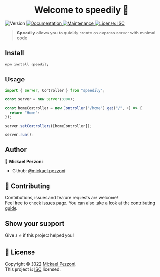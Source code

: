 <h1 align="center">Welcome to speedily 👋</h1>
<p>
  <img alt="Version" src="https://img.shields.io/badge/version-1.0.0-blue.svg?cacheSeconds=2592000" />
  <a href="https://mickael-pezzoni.github.io/speedily/" target="_blank">
    <img alt="Documentation" src="https://img.shields.io/badge/documentation-yes-brightgreen.svg" />
  </a>
  <a href="https://github.com/mickael-pezzoni/turbo/graphs/commit-activity" target="_blank">
    <img alt="Maintenance" src="https://img.shields.io/badge/Maintained%3F-yes-green.svg" />
  </a>
  <a href="https://github.com/mickael-pezzoni/turbo/blob/master/LICENSE" target="_blank">
    <img alt="License: ISC" src="https://img.shields.io/github/license/mickael-pezzoni/speedily" />
  </a>
</p>

> **Speedily** allows you to quickly create an express server with minimal code

## Install

```sh
npm install speedily
```

## Usage

```ts
import { Server, Controller } from "speedily";

const server = new Server(3000);

const homeController = new Controller("/home").get("/", () => {
  return "Home";
});

server.setControllers([homeController]);

server.run();

```

## Author

👤 **Mickael Pezzoni**

* Github: [@mickael-pezzoni](https://github.com/mickael-pezzoni)

## 🤝 Contributing

Contributions, issues and feature requests are welcome!<br />Feel free to check [issues page](https://github.com/mickael-pezzoni/speedily/issues). You can also take a look at the [contributing guide](https://github.com/mickael-pezzoni/turbo/blob/master/CONTRIBUTING.md).

## Show your support

Give a ⭐️ if this project helped you!

## 📝 License

Copyright © 2022 [Mickael Pezzoni](https://github.com/mickael-pezzoni).<br />
This project is [ISC](https://github.com/mickael-pezzoni/turbo/blob/master/LICENSE) licensed.

